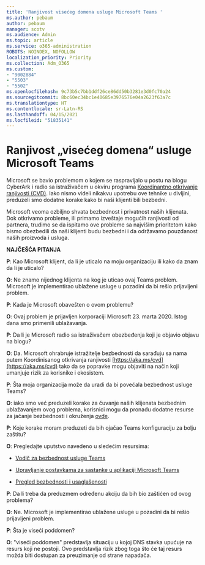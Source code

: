 ```yaml
---
title: 'Ranjivost visećeg domena usluge Microsoft Teams '
ms.author: pebaum
author: pebaum
manager: scotv
ms.audience: Admin
ms.topic: article
ms.service: o365-administration
ROBOTS: NOINDEX, NOFOLLOW
localization_priority: Priority
ms.collection: Adm_O365
ms.custom:
- "9002884"
- "5503"
- "5502"
ms.openlocfilehash: 9c73b5c7bb1ddf26ce86dd50b3281e3d0fc70a24
ms.sourcegitcommit: 8bc60ec34bc1e40685e3976576e04a2623f63a7c
ms.translationtype: HT
ms.contentlocale: sr-Latn-RS
ms.lasthandoff: 04/15/2021
ms.locfileid: "51835141"
---
```

# <a name="microsoft-teams-dangling-domain-vulnerability"></a>Ranjivost „visećeg domena“ usluge Microsoft Teams 

Microsoft se bavio problemom o kojem se raspravljalo u postu na blogu CyberArk i radio sa istraživačem u okviru programa [Koordinantno otkrivanje ranjivosti (CVD)](https://aka.ms/cvd). Iako nismo videli nikakvu upotrebu ove tehnike u divljini, preduzeli smo dodatne korake kako bi naši klijenti bili bezbedni.

Microsoft veoma ozbiljno shvata bezbednost i privatnost naših klijenata. Dok otkrivamo probleme, ili primamo izveštaje mogućih ranjivosti od partnera, trudimo se da ispitamo ove probleme sa najvišim prioritetom kako bismo obezbedili da naši klijenti budu bezbedni i da održavamo pouzdanost naših proizvoda i usluga.

**NAJČEŠĆA PITANJA**

**P**: Kao Microsoft klijent, da li je uticalo na moju organizaciju ili kako da znam da li je uticalo?

**O**: Ne znamo nijednog klijenta na kog je uticao ovaj Teams problem. Microsoft je implementirao ublažene usluge u pozadini da bi rešio prijavljeni problem.

**P**: Kada je Microsoft obavešten o ovom problemu?

**O**: Ovaj problem je prijavljen korporaciji Microsoft 23. marta 2020. Istog dana smo primenili ublažavanja.

**P**: Da li je Microsoft radio sa istraživačem obezbeđenja koji je objavio objavu na blogu?

**O**: Da. Microsoft ohrabruje istražitelje bezbednosti da sarađuju sa nama putem Koordinisanog otkrivanja ranjivosti [https://aka.ms/cvd](https://aka.ms/cvd) tako da se popravke mogu objaviti na način koji umanjuje rizik za korisnike i ekosistem.  

**P**: Šta moja organizacija može da uradi da bi povećala bezbednost usluge Teams?  

**O**: iako smo već preduzeli korake za čuvanje naših klijenata bezbednim ublažavanjem ovog problema, korisnici mogu da pronađu dodatne resurse za jačanje bezbednosti i okruženja [ovde](https://www.microsoft.com/microsoft-365/blog/2020/04/06/it-professionals-privacy-security-microsoft-teams/).  

**P**: Koje korake moram preduzeti da bih ojačao Teams konfiguraciju za bolju zaštitu?

**O**: Pregledajte uputstvo navedeno u sledećim resursima: 

- [Vodič za bezbednost usluge Teams](https://docs.microsoft.com/microsoftteams/teams-security-guide)

- [Upravljanje postavkama za sastanke u aplikaciji Microsoft Teams](https://docs.microsoft.com/microsoftteams/meeting-settings-in-teams)

- [Pregled bezbednosti i usaglašenosti](https://docs.microsoft.com/microsoftteams/security-compliance-overview)

**P**: Da li treba da preduzmem određenu akciju da bih bio zaštićen od ovog problema?

**O**: Ne. Microsoft je implementirao ublažene usluge u pozadini da bi rešio prijavljeni problem.

**P**: Šta je viseći poddomen?

**O**: "viseći poddomen" predstavlja situaciju u kojoj DNS stavka upućuje na resurs koji ne postoji.  Ovo predstavlja rizik zbog toga što će taj resurs možda biti dostupan za preuzimanje od strane napadača.
